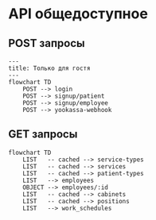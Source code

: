 # API общедоступное
## POST запросы
```mermaid
---
title: Только для гостя
---
flowchart TD
    POST --> login
    POST --> signup/patient
    POST --> signup/employee
    POST --> yookassa-webhook
```
## GET запросы
```mermaid
flowchart TD
    LIST   -- cached --> service-types
    LIST   -- cached --> services
    LIST   -- cached --> patient-types
    LIST   --> employees
    OBJECT --> employees/:id
    LIST   -- cached --> cabinets
    LIST   -- cached --> positions
    LIST   --> work_schedules
```

